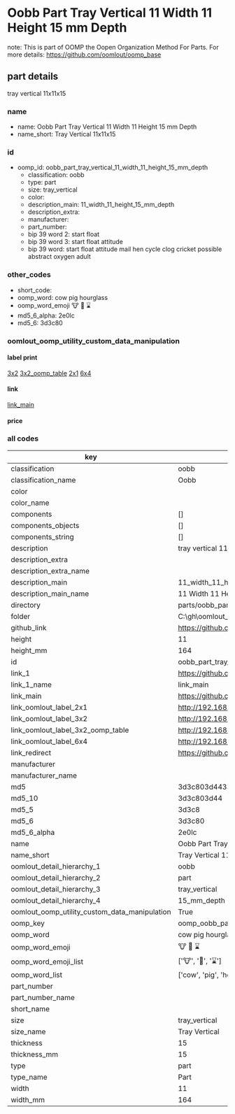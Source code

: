 # Oobb Part Tray Vertical 11 Width 11 Height 15 mm Depth  

note: This is part of OOMP the Oopen Organization Method For Parts. For more details: https://github.com/oomlout/oomp_base

##  part details
  



tray vertical 11x11x15



### name
* name: Oobb Part Tray Vertical 11 Width 11 Height 15 mm Depth
* name_short: Tray Vertical 11x11x15 
### id
* oomp_id: oobb_part_tray_vertical_11_width_11_height_15_mm_depth
  * classification: oobb
  * type: part
  * size: tray_vertical
  * color: 
  * description_main: 11_width_11_height_15_mm_depth
  * description_extra: 
  * manufacturer: 
  * part_number: 
  * bip 39 word 2: start float
  * bip 39 word 3: start float attitude
  * bip 39 word: start float attitude mail hen cycle clog cricket possible abstract oxygen adult

### other_codes
* short_code: 
* oomp_word: cow pig hourglass
* oomp_word_emoji :cow: :pig: :hourglass:
* md5_6_alpha: 2e0lc
* md5_6: 3d3c80






### oomlout_oomp_utility_custom_data_manipulation
#### label print
[3x2](http://192.168.1.245:1112/?label=oomp%202e0lc)
[3x2_oomp_table](http://192.168.1.108:1112/?label=oomp%202e0lc)
[2x1](http://192.168.1.242:1112/?label=oomp%202e0lc)
[6x4](http://192.168.1.55:1112/?label=oomp%202e0lc)    

#### link

[link_main](https://github.com/oomlout/oomlout_oobb_version_4_generated_parts/tree/main/navigation_oomp/oobb/part/tray_vertical/11_width_11_height_15_mm_depth/part)                              

#### price







### all codes 
| key | value |  
| --- | --- |  
| classification | oobb |  
| classification_name | Oobb |  
| color |  |  
| color_name |  |  
| components | [] |  
| components_objects | [] |  
| components_string | [] |  
| description | tray vertical 11x11x15 |  
| description_extra |  |  
| description_extra_name |  |  
| description_main | 11_width_11_height_15_mm_depth |  
| description_main_name | 11 Width 11 Height 15 mm Depth |  
| directory | parts/oobb_part_tray_vertical_11_width_11_height_15_mm_depth |  
| folder | C:\gh\oomlout_oobb_version_4_generated_parts\parts\oobb_part_tray_vertical_11_width_11_height_15_mm_depth |  
| github_link | https://github.com/oomlout/oomlout_oomp_part_src/tree/main/parts/oobb_part_tray_vertical_11_width_11_height_15_mm_depth |  
| height | 11 |  
| height_mm | 164 |  
| id | oobb_part_tray_vertical_11_width_11_height_15_mm_depth |  
| link_1 | https://github.com/oomlout/oomlout_oobb_version_4_generated_parts/tree/main/navigation_oomp/oobb/part/tray_vertical/11_width_11_height_15_mm_depth/part |  
| link_1_name | link_main |  
| link_main | https://github.com/oomlout/oomlout_oobb_version_4_generated_parts/tree/main/navigation_oomp/oobb/part/tray_vertical/11_width_11_height_15_mm_depth/part |  
| link_oomlout_label_2x1 | http://192.168.1.242:1112/?label=oomp%202e0lc |  
| link_oomlout_label_3x2 | http://192.168.1.245:1112/?label=oomp%202e0lc |  
| link_oomlout_label_3x2_oomp_table | http://192.168.1.108:1112/?label=oomp%202e0lc |  
| link_oomlout_label_6x4 | http://192.168.1.55:1112/?label=oomp%202e0lc |  
| link_redirect | https://github.com/oomlout/oomlout_oobb_version_4_generated_parts/tree/main/parts/oobb_tray_vertical_11_11_15 |  
| manufacturer |  |  
| manufacturer_name |  |  
| md5 | 3d3c803d44336570db3598621d564ea5 |  
| md5_10 | 3d3c803d44 |  
| md5_5 | 3d3c8 |  
| md5_6 | 3d3c80 |  
| md5_6_alpha | 2e0lc |  
| name | Oobb Part Tray Vertical 11 Width 11 Height 15 mm Depth |  
| name_short | Tray Vertical 11x11x15  |  
| oomlout_detail_hierarchy_1 | oobb |  
| oomlout_detail_hierarchy_2 | part |  
| oomlout_detail_hierarchy_3 | tray_vertical |  
| oomlout_detail_hierarchy_4 | 15_mm_depth |  
| oomlout_oomp_utility_custom_data_manipulation | True |  
| oomp_key | oomp_oobb_part_tray_vertical_11_width_11_height_15_mm_depth |  
| oomp_word | cow pig hourglass |  
| oomp_word_emoji | :cow: :pig: :hourglass: |  
| oomp_word_emoji_list | [':cow:', ':pig:', ':hourglass:'] |  
| oomp_word_list | ['cow', 'pig', 'hourglass'] |  
| part_number |  |  
| part_number_name |  |  
| short_name |  |  
| size | tray_vertical |  
| size_name | Tray Vertical |  
| thickness | 15 |  
| thickness_mm | 15 |  
| type | part |  
| type_name | Part |  
| width | 11 |  
| width_mm | 164 |  
